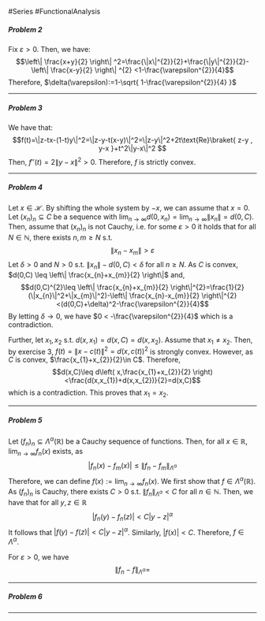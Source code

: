 #Series #FunctionalAnalysis 

##### Problem 2
Fix $\varepsilon>0$. Then, we have: $$\left\| \frac{x+y}{2} \right\| ^2=\frac{\|x\|^{2}}{2}+\frac{\|y\|^{2}}{2}-\left\| \frac{x-y}{2} \right\| ^{2} <1-\frac{\varepsilon^{2}}{4}$$
Therefore, $\delta(\varepsilon):=1-\sqrt{ 1-\frac{\varepsilon^{2}}{4} }$

---
##### Problem 3
We have that: $$f(t)=\|z-tx-(1-t)y\|^2=\|z-y-t(x-y)\|^2=\|z-y\|^2+2t\text{Re}\braket{ z-y , y-x }+t^2\|y-x\|^2 $$Then, $f''(t)=2\|y-x\|^2>0$. Therefore, $f$ is strictly convex.

---
##### Problem 4
Let $x\in \mathcal{H}$. By shifting the whole system by $-x$, we can assume that $x=0$. Let $(x_{n})_{n}\subseteq C$ be a sequence with $\lim_{ n \to \infty }d(0,x_{n})=\lim_{ n \to \infty }\|x_{n}\|=d(0,C)$. Then, assume that $(x_{n})_{n}$ is not Cauchy, i.e. for some $\varepsilon>0$ it holds that for all $N\in \mathbb{N}$, there exists $n,m \geq N$ s.t. $$\left\| x_{n}-x_{m} \right\| > \varepsilon $$ Let $\delta>0$ and $N>0$ s.t. $\|x_{n}\|-d(0,C)<\delta$ for all $n\geq N$. As $C$ is convex, $d(0,C) \leq \left\| \frac{x_{n}+x_{m}}{2} \right\|$ and, $$d(0,C)^{2}\leq \left\| \frac{x_{n}+x_{m}}{2} \right\|^{2}=\frac{1}{2}(\|x_{n}\|^2+\|x_{m}\|^2)-\left\| \frac{x_{n}-x_{m}}{2} \right\|^{2}  <(d(0,C)+\delta)^2-\frac{\varepsilon^{2}}{4}$$By letting $\delta \to 0$, we have $0 < -\frac{\varepsilon^{2}}{4}$ which is a contradiction. 

Further, let $x_{1},x_{2}$ s.t. $d(x,x_{1})=d(x,C)=d(x,x_{2})$. Assume that $x_{1} \neq x_{2}$. Then, by exercise 3, $f(t)=\left\| x-c(t) \right\|^2=d(x,c(t))^2$ is strongly convex. However, as $C$ is convex, $\frac{x_{1}+x_{2}}{2}\in C$. Therefore, 
$$d(x,C)\leq d\left( x,\frac{x_{1}+x_{2}}{2} \right) <\frac{d(x,x_{1})+d(x,x_{2})}{2}=d(x,C)$$
which is a contradiction. This proves that $x_{1}=x_{2}$.

---
##### Problem 5
Let $(f_{n})_{n}\subseteq \Lambda^\alpha(\mathbb{R})$ be a Cauchy sequence of functions. Then, for all $x\in \mathbb{R}$, $\lim_{ n \to \infty }f_{n}(x)$ exists, as $$\left| f_{n}(x)-f_{m}(x) \right| \leq \left\| f_{n}-f_{m} \right\| _{\Lambda^\alpha}$$
Therefore, we can define $f(x):=\lim_{ n \to \infty }f_{n}(x)$. We first show that $f\in \Lambda^\alpha(\mathbb{R})$. As $(f_{n})_{n}$ is Cauchy, there exists $C>0$ s.t. $\left\| f_{n} \right\|_{\Lambda^\alpha}<C$ for all $n\in \mathbb{N}$. Then, we have that for all $y,z\in \mathbb{R}$ $$\left| f_{n}(y)-f_{n}(z) \right| <C \left| y-z \right| ^\alpha$$ It follows that $\left| f(y)-f(z) \right|<C\left| y-z \right|^\alpha$. Similarly, $\left| f(x) \right|<C$. Therefore, $f\in \Lambda^\alpha$.

For $\varepsilon>0$, we have $$\left\| f_{n}-f \right\| _{\Lambda^\alpha}=$$

---
##### Problem 6
---

